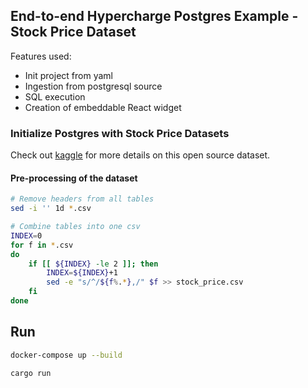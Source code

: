 ## End-to-end Hypercharge Postgres Example - Stock Price Dataset

Features used:
- Init project from yaml
- Ingestion from postgresql source
- SQL execution
- Creation of embeddable React widget

### Initialize Postgres with Stock Price Datasets

Check out [kaggle](https://www.kaggle.com/datasets/jacksoncrow/stock-market-dataset) for more details on this open source dataset.

#### Pre-processing of the dataset
```bash
# Remove headers from all tables
sed -i '' 1d *.csv

# Combine tables into one csv
INDEX=0
for f in *.csv
do
    if [[ ${INDEX} -le 2 ]]; then
        INDEX=${INDEX}+1
        sed -e "s/^/${f%.*},/" $f >> stock_price.csv
    fi
done
```

## Run

```bash
docker-compose up --build
```

```bash
cargo run
```

